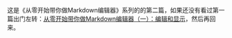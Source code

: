 这是《从零开始带你做Markdown编辑器》系列的的第二篇，如果还没有看过第一篇出门左转：[从零开始带你做Markdown编辑器（一）：编辑和显示](./make-markdown-edit1.md)，然后再回来。
